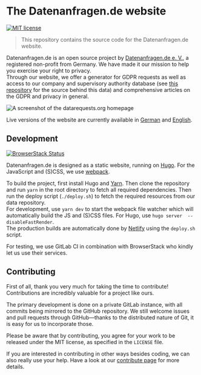 # The Datenanfragen.de website
[![MIT license](https://img.shields.io/github/license/datenanfragen/website)](https://github.com/datenanfragen/website/blob/master/LICENSE)

> This repository contains the source code for the Datenanfragen.de website.

Datenanfragen.de is an open source project by [Datenanfragen.de e.&nbsp;V.](https://verein.datenanfragen.de), a registered non-profit from Germany. We have made it our mission to help you exercise your right to privacy.  
Through our website, we offer a generator for GDPR requests as well as access to our company and supervisory authority database (see [this repository](https://github.com/datenanfragen/data/) for the source behind this data) and comprehensive articles on the GDPR and privacy in general.

![A screenshot of the datarequests.org homepage](https://static.dacdn.de/other/screenshot-datarequests-home.png)

Live versions of the website are currently available in [German](https://www.datenanfragen.de) and [English](https://www.datarequests.org).

## Development

[![BrowserStack Status](https://www.browserstack.com/automate/badge.svg?badge_key=TmJoNzBKZm1IMjRyWVRWT2RpbDRtcGhqc3lOa0hXQVdvd1hqT1dsZlhlQT0tLW9TT3ZZNDNiNVBuSU9aQStVU3MzU1E9PQ==--4e6977336bc1f79c108463e38b35cf0b3dc54b66)](https://www.browserstack.com/automate/public-build/TmJoNzBKZm1IMjRyWVRWT2RpbDRtcGhqc3lOa0hXQVdvd1hqT1dsZlhlQT0tLW9TT3ZZNDNiNVBuSU9aQStVU3MzU1E9PQ==--4e6977336bc1f79c108463e38b35cf0b3dc54b66)

Datenanfragen.de is designed as a static website, running on [Hugo](https://gohugo.io/). For the JavaScript and (S)CSS, we use [webpack](https://webpack.js.org/).

To build the project, first install Hugo and [Yarn](https://yarnpkg.com). Then clone the repository and run `yarn` in the root directory to fetch all required dependencies. Then run the deploy script (`./deploy.sh`) to fetch the required resources from our data repository.  
For development, use `yarn dev` to start the webpack file watcher which will automatically build the JS and (S)CSS files. For Hugo, use `hugo server  --disableFastRender`.  
The production builds are automatically done by [Netlify](https://www.netlify.com/) using the `deploy.sh` script.

For testing, we use GitLab CI in combination with BrowserStack who kindly let us use their services.

## Contributing

First of all, thank you very much for taking the time to contribute! Contributions are incredibly valuable for a project like ours.

The primary development is done on a private GitLab instance, with all commits being mirrored to the GitHub repository. We still welcome issues and pull requests through GitHub—thanks to the distributed nature of Git, it is easy for us to incorporate those.

Please be aware that by contributing, you agree for your work to be released under the MIT license, as specified in the `LICENSE` file.

If you are interested in contributing in other ways besides coding, we can also really use your help. Have a look at our [contribute page](https://www.datarequests.org/contribute) for more details.

<!-- 
TODO:

* Explain the i18n
* Outsource the part about contributions to a separate `CONTRIUTING`, once there is enough content to justify that
-->
